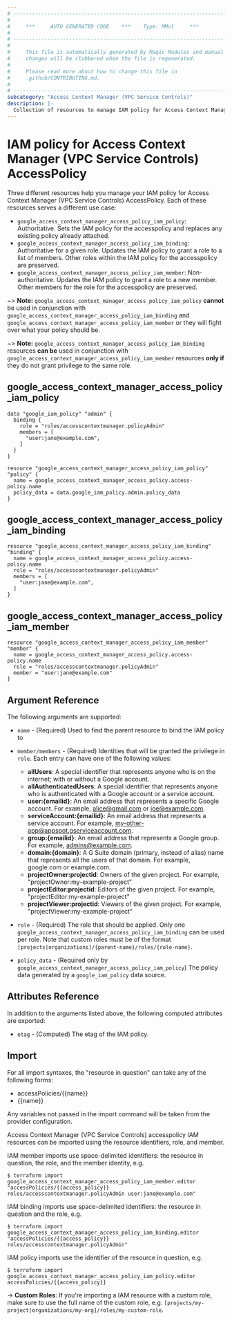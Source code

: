 ```yaml
---
# ----------------------------------------------------------------------------
#
#     ***     AUTO GENERATED CODE    ***    Type: MMv1     ***
#
# ----------------------------------------------------------------------------
#
#     This file is automatically generated by Magic Modules and manual
#     changes will be clobbered when the file is regenerated.
#
#     Please read more about how to change this file in
#     .github/CONTRIBUTING.md.
#
# ----------------------------------------------------------------------------
subcategory: "Access Context Manager (VPC Service Controls)"
description: |-
  Collection of resources to manage IAM policy for Access Context Manager (VPC Service Controls) AccessPolicy
---
```


# IAM policy for Access Context Manager (VPC Service Controls) AccessPolicy
Three different resources help you manage your IAM policy for Access Context Manager (VPC Service Controls) AccessPolicy. Each of these resources serves a different use case:

* `google_access_context_manager_access_policy_iam_policy`: Authoritative. Sets the IAM policy for the accesspolicy and replaces any existing policy already attached.
* `google_access_context_manager_access_policy_iam_binding`: Authoritative for a given role. Updates the IAM policy to grant a role to a list of members. Other roles within the IAM policy for the accesspolicy are preserved.
* `google_access_context_manager_access_policy_iam_member`: Non-authoritative. Updates the IAM policy to grant a role to a new member. Other members for the role for the accesspolicy are preserved.

~> **Note:** `google_access_context_manager_access_policy_iam_policy` **cannot** be used in conjunction with `google_access_context_manager_access_policy_iam_binding` and `google_access_context_manager_access_policy_iam_member` or they will fight over what your policy should be.

~> **Note:** `google_access_context_manager_access_policy_iam_binding` resources **can be** used in conjunction with `google_access_context_manager_access_policy_iam_member` resources **only if** they do not grant privilege to the same role.




## google\_access\_context\_manager\_access\_policy\_iam\_policy

```hcl
data "google_iam_policy" "admin" {
  binding {
    role = "roles/accesscontextmanager.policyAdmin"
    members = [
      "user:jane@example.com",
    ]
  }
}

resource "google_access_context_manager_access_policy_iam_policy" "policy" {
  name = google_access_context_manager_access_policy.access-policy.name
  policy_data = data.google_iam_policy.admin.policy_data
}
```

## google\_access\_context\_manager\_access\_policy\_iam\_binding

```hcl
resource "google_access_context_manager_access_policy_iam_binding" "binding" {
  name = google_access_context_manager_access_policy.access-policy.name
  role = "roles/accesscontextmanager.policyAdmin"
  members = [
    "user:jane@example.com",
  ]
}
```

## google\_access\_context\_manager\_access\_policy\_iam\_member

```hcl
resource "google_access_context_manager_access_policy_iam_member" "member" {
  name = google_access_context_manager_access_policy.access-policy.name
  role = "roles/accesscontextmanager.policyAdmin"
  member = "user:jane@example.com"
}
```

## Argument Reference

The following arguments are supported:

* `name` - (Required) Used to find the parent resource to bind the IAM policy to

* `member/members` - (Required) Identities that will be granted the privilege in `role`.
  Each entry can have one of the following values:
  * **allUsers**: A special identifier that represents anyone who is on the internet; with or without a Google account.
  * **allAuthenticatedUsers**: A special identifier that represents anyone who is authenticated with a Google account or a service account.
  * **user:{emailid}**: An email address that represents a specific Google account. For example, alice@gmail.com or joe@example.com.
  * **serviceAccount:{emailid}**: An email address that represents a service account. For example, my-other-app@appspot.gserviceaccount.com.
  * **group:{emailid}**: An email address that represents a Google group. For example, admins@example.com.
  * **domain:{domain}**: A G Suite domain (primary, instead of alias) name that represents all the users of that domain. For example, google.com or example.com.
  * **projectOwner:projectid**: Owners of the given project. For example, "projectOwner:my-example-project"
  * **projectEditor:projectid**: Editors of the given project. For example, "projectEditor:my-example-project"
  * **projectViewer:projectid**: Viewers of the given project. For example, "projectViewer:my-example-project"

* `role` - (Required) The role that should be applied. Only one
    `google_access_context_manager_access_policy_iam_binding` can be used per role. Note that custom roles must be of the format
    `[projects|organizations]/{parent-name}/roles/{role-name}`.

* `policy_data` - (Required only by `google_access_context_manager_access_policy_iam_policy`) The policy data generated by
  a `google_iam_policy` data source.

## Attributes Reference

In addition to the arguments listed above, the following computed attributes are
exported:

* `etag` - (Computed) The etag of the IAM policy.

## Import

For all import syntaxes, the "resource in question" can take any of the following forms:

* accessPolicies/{{name}}
* {{name}}

Any variables not passed in the import command will be taken from the provider configuration.

Access Context Manager (VPC Service Controls) accesspolicy IAM resources can be imported using the resource identifiers, role, and member.

IAM member imports use space-delimited identifiers: the resource in question, the role, and the member identity, e.g.
```
$ terraform import google_access_context_manager_access_policy_iam_member.editor "accessPolicies/{{access_policy}} roles/accesscontextmanager.policyAdmin user:jane@example.com"
```

IAM binding imports use space-delimited identifiers: the resource in question and the role, e.g.
```
$ terraform import google_access_context_manager_access_policy_iam_binding.editor "accessPolicies/{{access_policy}} roles/accesscontextmanager.policyAdmin"
```

IAM policy imports use the identifier of the resource in question, e.g.
```
$ terraform import google_access_context_manager_access_policy_iam_policy.editor accessPolicies/{{access_policy}}
```

-> **Custom Roles**: If you're importing a IAM resource with a custom role, make sure to use the
 full name of the custom role, e.g. `[projects/my-project|organizations/my-org]/roles/my-custom-role`.
